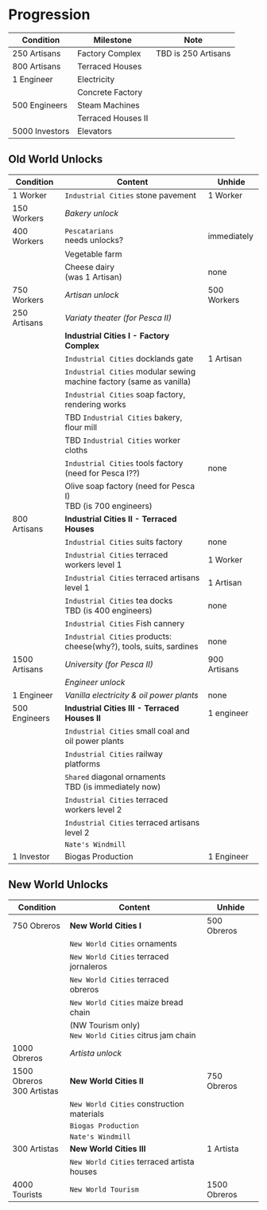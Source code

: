 # Progression

Condition | Milestone | Note
--- | --- | ---
250 Artisans | Factory Complex | TBD is 250 Artisans
800 Artisans | Terraced Houses
1 Engineer | Electricity
| | Concrete Factory
500 Engineers | Steam Machines
| | Terraced Houses II
5000 Investors | Elevators

## Old World Unlocks

Condition | Content | Unhide
--- | --- | ---
1 Worker | `Industrial Cities` stone pavement | 1 Worker
150 Workers | *Bakery unlock*
400 Workers | `Pescatarians`<br/>needs unlocks? | immediately
| | Vegetable farm
| | Cheese dairy<br/>(was 1 Artisan) | none
750 Workers | *Artisan unlock* | 500 Workers
250 Artisans | *Variaty theater (for Pesca II)*
|| **Industrial Cities I - Factory Complex**
| | `Industrial Cities` docklands gate | 1 Artisan
| | `Industrial Cities` modular sewing machine factory (same as vanilla)
| | `Industrial Cities` soap factory, rendering works
| | TBD `Industrial Cities` bakery, flour mill
| | TBD `Industrial Cities` worker cloths
| | `Industrial Cities` tools factory (need for Pesca I??) | none
| | Olive soap factory (need for Pesca I)<br/>TBD (is 700 engineers)
800 Artisans | **Industrial Cities II - Terraced Houses**
| | `Industrial Cities` suits factory | none
| | `Industrial Cities` terraced workers level 1 | 1 Worker
| | `Industrial Cities` terraced artisans level 1 | 1 Artisan
| | `Industrial Cities` tea docks<br/>TBD (is 400 engineers) | none
| | `Industrial Cities` Fish cannery |
| | `Industrial Cities` products:<br/>cheese(why?), tools, suits, sardines | none
1500 Artisans | *University (for Pesca II)* | 900 Artisans
| | *Engineer unlock*
1 Engineer | *Vanilla electricity & oil power plants* | none
500 Engineers | **Industrial Cities III - Terraced Houses II** | 1 engineer
| | `Industrial Cities` small coal and oil power plants
| | `Industrial Cities` railway platforms
| | `Shared` diagonal ornaments<br/>TBD (is immediately now)
| | `Industrial Cities` terraced workers level 2
| | `Industrial Cities` terraced artisans level 2
| | `Nate's Windmill`
1 Investor | Biogas Production | 1 Engineer

## New World Unlocks

Condition | Content | Unhide
--- | --- | ---
750 Obreros | **New World Cities I** | 500 Obreros
| | `New World Cities` ornaments
| | `New World Cities` terraced jornaleros |
| | `New World Cities` terraced obreros |
| | `New World Cities` maize bread chain |
| | (NW Tourism only)<br/>`New World Cities` citrus jam chain |
1000 Obreros | *Artista unlock*
1500 Obreros<br/>300 Artistas | **New World Cities II** | 750 Obreros
| | `New World Cities` construction materials |
| | `Biogas Production` |
| | `Nate's Windmill` |
300 Artistas | **New World Cities III** | 1 Artista
| | `New World Cities` terraced artista houses |
4000 Tourists | `New World Tourism` | 1500 Obreros
